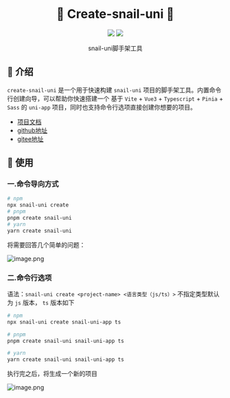 <h1 align="center">🌾 Create-snail-uni 🌾</h1>
<p align="center">
    <a href="https://www.npmjs.com/package/create-snail-uni"><img src="https://img.shields.io/npm/dm/create-snail-uni?colorA=363a4f&colorB=f5a97f&style=for-the-badge"></a>
    <a href="https://www.npmjs.com/package/create-snail-uni"><img src="https://img.shields.io/npm/v/create-snail-uni?colorA=363a4f&colorB=a6da95&style=for-the-badge"></a>
</p>

<p align="center">snail-uni脚手架工具</p>

## 🌴 介绍

`create-snail-uni` 是一个用于快速构建 `snail-uni` 项目的脚手架工具。内置命令行创建向导，可以帮助你快速搭建一个 基于 `Vite` + `Vue3` + `Typescript` + `Pinia` + `Sass` 的 `uni-app` 项目，同时也支持命令行选项直接创建你想要的项目。

- [项目文档](https://hu-snail.github.io/snail-uni/)
- [github地址](https://github.com/hu-snail/snail-uni)
- [gitee地址](https://gitee.com/hu-snail/snail-uni)

## 🚀 使用

### 一.命令导向方式

```sh
# npm
npx snail-uni create
# pnpm
pnpm create snail-uni 
# yarn
yarn create snail-uni

```

将需要回答几个简单的问题：

![image.png](https://gitee.com/hu-snail/snail-uni/raw/main/create-snail-uni/static/cli.jpg)

### 二.命令行选项

语法：`snail-uni create <project-name> <语言类型（js/ts）>` 不指定类型默认为 `js` 版本， `ts` 版本如下

```sh
# npm
npx snail-uni create snail-uni-app ts

# pnpm
pnpm create snail-uni snail-uni-app ts

# yarn
yarn create snail-uni snail-uni-app ts
```

执行完之后，将生成一个新的项目

![image.png](https://gitee.com/hu-snail/snail-uni/raw/main/create-snail-uni/static/cli-res.jpg)
